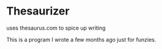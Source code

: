 # Thesaurizer
uses thesaurus.com to spice up writing

This is a program I wrote a few months ago just for funzies.
